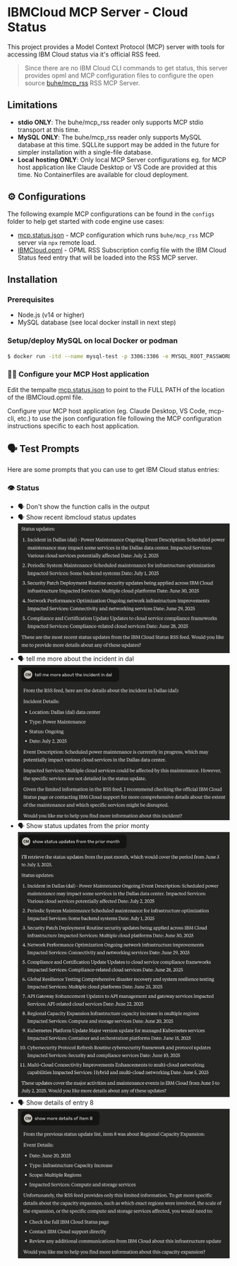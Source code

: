 # IBMCloud MCP Server - Cloud Status

This project provides a Model Context Protocol (MCP) server with tools for accessing IBM Cloud status via it's official RSS feed.

>Since there are no IBM Cloud CLI commands to get status, this server provides opml and MCP configuration files to configure the open source [buhe/mcp_rss](https://github.com/buhe/mcp_rss) RSS MCP Server.  

## Limitations

- **stdio ONLY**: The buhe/mcp_rss reader only supports MCP stdio transport at this time.
- **MySQL ONLY**: The buhe/mcp_rss reader only supports MySQL database at this time.  SQLLite support may be added in the future for simpler installation with a single-file database.
- **Local hosting ONLY**: Only local MCP Server configurations eg. for MCP host application like Claude Desktop or VS Code are provided at this time.  No Containerfiles are available for cloud deployment.

## ⚙️ Configurations

The following example MCP configurations can be found in the `configs` folder to help get started with code engine use cases:

- [mcp.status.json](https://github.com/IBM-Cloud/ibmcloud-mcp-server/blob/main/src/status/configs/mcp.status.json) - MCP configuration which runs `buhe/mcp_rss` MCP server via `npx` remote load.
- [IBMCloud.opml](https://github.com/IBM-Cloud/ibmcloud-mcp-server/blob/main/src/status/configs/IBMCloud.opml) - OPML RSS Subscription config file with the IBM Cloud Status feed entry that will be loaded into the RSS MCP server.

## Installation

### Prerequisites

- Node.js (v14 or higher)
- MySQL database (see local docker install in next step)

### Setup/deploy MySQL on local Docker or podman

```bash
$ docker run -itd --name mysql-test -p 3306:3306 -e MYSQL_ROOT_PASSWORD=123456 mysql
```

### 🏃🏼 Configure your MCP Host application

Edit the tempalte [mcp.status.json](https://github.com/IBM-Cloud/ibmcloud-mcp-server/blob/main/src/status/configs/mcp.status.json) to point to the FULL PATH of the location of the IBMCloud.opml file.

Configure your MCP host application (eg. Claude Desktop, VS Code, mcp-cli, etc.) to use the json configuration file following the MCP configuration instructions specific to each host application.

## 🗣️ Test Prompts

Here are some prompts that you can use to get IBM Cloud status entries:

### 👁️ Status

- 🗣️ Don't show the function calls in the output
- 🗣️ Show recent ibmcloud status updates
![recent status updates](images/status1.png)
- 🗣️ tell me more about the incident in dal
![dal incident details](images/status2.png)
- 🗣️ Show status updates from the prior monty
![prior month status listing](images/status3.png)
- 🗣️ Show details of entry 8
![details of entry #8](images/status4.png)

